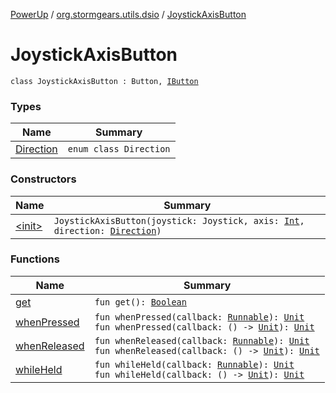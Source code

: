 [PowerUp](../../index.md) / [org.stormgears.utils.dsio](../index.md) / [JoystickAxisButton](./index.md)

# JoystickAxisButton

`class JoystickAxisButton : Button, `[`IButton`](../-i-button/index.md)

### Types

| Name | Summary |
|---|---|
| [Direction](-direction/index.md) | `enum class Direction` |

### Constructors

| Name | Summary |
|---|---|
| [&lt;init&gt;](-init-.md) | `JoystickAxisButton(joystick: Joystick, axis: `[`Int`](https://kotlinlang.org/api/latest/jvm/stdlib/kotlin/-int/index.html)`, direction: `[`Direction`](-direction/index.md)`)` |

### Functions

| Name | Summary |
|---|---|
| [get](get.md) | `fun get(): `[`Boolean`](https://kotlinlang.org/api/latest/jvm/stdlib/kotlin/-boolean/index.html) |
| [whenPressed](when-pressed.md) | `fun whenPressed(callback: `[`Runnable`](http://docs.oracle.com/javase/8/docs/api/java/lang/Runnable.html)`): `[`Unit`](https://kotlinlang.org/api/latest/jvm/stdlib/kotlin/-unit/index.html)<br>`fun whenPressed(callback: () -> `[`Unit`](https://kotlinlang.org/api/latest/jvm/stdlib/kotlin/-unit/index.html)`): `[`Unit`](https://kotlinlang.org/api/latest/jvm/stdlib/kotlin/-unit/index.html) |
| [whenReleased](when-released.md) | `fun whenReleased(callback: `[`Runnable`](http://docs.oracle.com/javase/8/docs/api/java/lang/Runnable.html)`): `[`Unit`](https://kotlinlang.org/api/latest/jvm/stdlib/kotlin/-unit/index.html)<br>`fun whenReleased(callback: () -> `[`Unit`](https://kotlinlang.org/api/latest/jvm/stdlib/kotlin/-unit/index.html)`): `[`Unit`](https://kotlinlang.org/api/latest/jvm/stdlib/kotlin/-unit/index.html) |
| [whileHeld](while-held.md) | `fun whileHeld(callback: `[`Runnable`](http://docs.oracle.com/javase/8/docs/api/java/lang/Runnable.html)`): `[`Unit`](https://kotlinlang.org/api/latest/jvm/stdlib/kotlin/-unit/index.html)<br>`fun whileHeld(callback: () -> `[`Unit`](https://kotlinlang.org/api/latest/jvm/stdlib/kotlin/-unit/index.html)`): `[`Unit`](https://kotlinlang.org/api/latest/jvm/stdlib/kotlin/-unit/index.html) |
